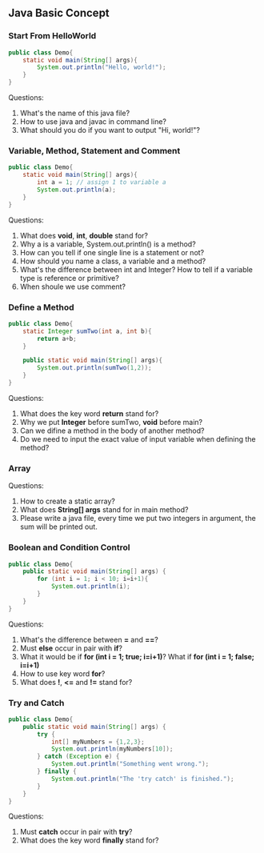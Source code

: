 ## Java Basic Concept

### Start From HelloWorld

```java
public class Demo{
	static void main(String[] args){
		System.out.println("Hello, world!");
	}
}
```
Questions:
1. What's the name of this java file?
2. How to use java and javac in command line?
3. What should you do if you want to output "Hi, world!"?

### Variable, Method, Statement and Comment

```java
public class Demo{
	static void main(String[] args){
		int a = 1; // assign 1 to variable a
		System.out.println(a);
	}
}
```

Questions:
1. What does **void**, **int**, **double** stand for?
2. Why a is a variable, System.out.println() is a method?
3. How can you tell if one single line is a statement or not?
4. How should you name a class, a variable and a method?
5. What's the difference between int and Integer? How to tell if a variable type is reference or primitive?
6. When shoule we use comment?

### Define a Method

```java
public class Demo{
	static Integer sumTwo(int a, int b){
		return a+b;
	}

	public static void main(String[] args){
		System.out.println(sumTwo(1,2));
	}
}
```

Questions:
1. What does the key word **return** stand for?
2. Why we put **Integer** before sumTwo, **void** before main?
3. Can we difine a method in the body of another method?
4. Do we need to input the exact value of input variable when defining the method?

### Array

Questions:

1. How to create a static array?
2. What does **String[] args** stand for in main method?
3. Please write a java file, every time we put two integers in argument, the sum will be printed out.

### Boolean and Condition Control

```java
public class Demo{
	public static void main(String[] args) {
		for (int i = 1; i < 10; i=i+1){
			System.out.println(i);
		}
	}
}
```

Questions:
1. What's the difference between **=** and **==**?
2. Must **else** occur in pair with **if**?
3. What it would be if **for (int i = 1; true; i=i+1)**? What if **for (int i = 1; false; i=i+1)**
4. How to use key word **for**?
5. What does **!**, **<=** and **!=** stand for?

### Try and Catch

```java
public class Demo{
	public static void main(String[] args) {
		try {
			int[] myNumbers = {1,2,3};
			System.out.println(myNumbers[10]);
		} catch (Exception e) {
			System.out.println("Something went wrong.");
		} finally {
			System.out.println("The 'try catch' is finished.");
		}
	}
}
```

Questions:
1. Must **catch** occur in pair with **try**?
2. What does the key word **finally** stand for?